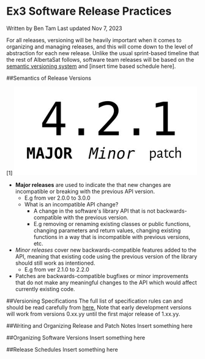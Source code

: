 # Ex3 Software Release Practices
Written by Ben Tam
Last updated Nov 7, 2023


For all releases, versioning will be heavily important when it comes to organizing and managing releases, and this will come down to the level of abstraction for each new release. Unlike the usual sprint-based timeline that the rest of AlbertaSat follows, software team releases will be based on the [semantic versioning system](https://semver.org/ "Semantic Versioning Homepage") and [insert time based schedule here].


##Semantics of Release Versions

[1]
![Semantic Versioning System](Images/semantic_versioning_system.png)

- **Major releases** are used to indicate the that new changes are incompatible or breaking with the previous API version.
  - E.g from ver 2.0.0 to 3.0.0
  - What is an incompatible API change?
    - A change in the software's library API that is not backwards-compatible with the previous version.
    - E.g removing or renaming existing classes or public functions, changing parameters and return values, changing existing functions in a way that is incompatible with previous versions, etc.
- *Minor releases* cover new backwards-compatible features added to the API, meaning that existing code using the previous version of the library should still work as intentioned. 
  - E.g from ver 2.1.0 to 2.2.0
- Patches are backwards-compatible bugfixes or minor improvements that do not make any meaningful changes to the API which would affect currently existing code.

##Versioning Specifications
The full list of specification rules can and should be read carefully from [here.](https://semver.org/#semantic-versioning-specification-semver) Note that early development versions will work from versions 0.xx.yy until the first major release of 1.xx.yy.

##Writing and Organizing Release and Patch Notes
Insert something here

##Organizing Software Versions
Insert something here

##Release Schedules 
Insert something here




